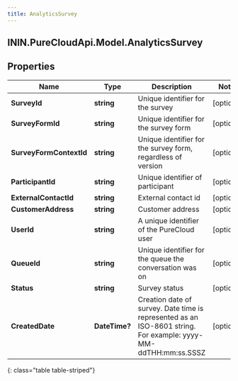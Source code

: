 ```yaml
---
title: AnalyticsSurvey
---
```

## ININ.PureCloudApi.Model.AnalyticsSurvey

## Properties

|Name | Type | Description | Notes|
|------------ | ------------- | ------------- | -------------|
| **SurveyId** | **string** | Unique identifier for the survey | [optional] |
| **SurveyFormId** | **string** | Unique identifier for the survey form | [optional] |
| **SurveyFormContextId** | **string** | Unique identifier for the survey form, regardless of version | [optional] |
| **ParticipantId** | **string** | Unique identifier of participant | [optional] |
| **ExternalContactId** | **string** | External contact id | [optional] |
| **CustomerAddress** | **string** | Customer address | [optional] |
| **UserId** | **string** | A unique identifier of the PureCloud user | [optional] |
| **QueueId** | **string** | Unique identifier for the queue the conversation was on | [optional] |
| **Status** | **string** | Survey status | [optional] |
| **CreatedDate** | **DateTime?** | Creation date of survey. Date time is represented as an ISO-8601 string. For example: yyyy-MM-ddTHH:mm:ss.SSSZ | [optional] |
{: class="table table-striped"}


